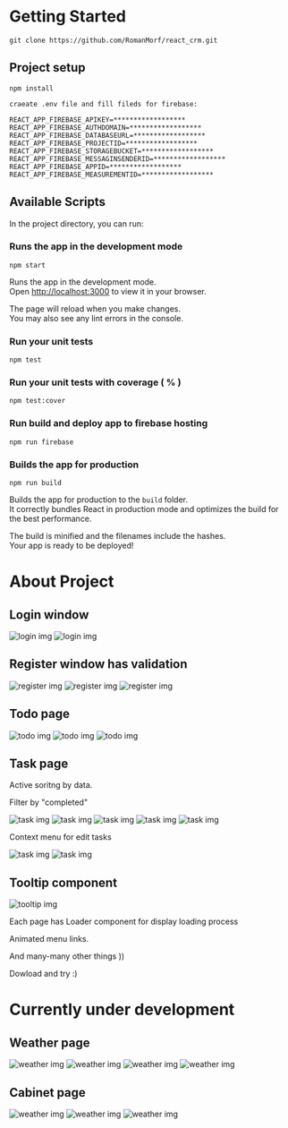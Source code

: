 # Getting Started
```
git clone https://github.com/RomanMorf/react_crm.git
```

## Project setup
```
npm install
```

```
craeate .env file and fill fileds for firebase:

REACT_APP_FIREBASE_APIKEY=******************
REACT_APP_FIREBASE_AUTHDOMAIN=******************
REACT_APP_FIREBASE_DATABASEURL=******************
REACT_APP_FIREBASE_PROJECTID=******************
REACT_APP_FIREBASE_STORAGEBUCKET=******************
REACT_APP_FIREBASE_MESSAGINSENDERID=******************
REACT_APP_FIREBASE_APPID=******************
REACT_APP_FIREBASE_MEASUREMENTID=******************
```

## Available Scripts

In the project directory, you can run:

### Runs the app in the development mode
```
npm start
```

Runs the app in the development mode.\
Open [http://localhost:3000](http://localhost:3000) to view it in your browser.

The page will reload when you make changes.\
You may also see any lint errors in the console.


### Run your unit tests
```
npm test
```

### Run your unit tests with coverage ( % )
```
npm test:cover
```

### Run build and deploy app to firebase hosting
```
npm run firebase
```

### Builds the app for production
```
npm run build
```

Builds the app for production to the `build` folder.\
It correctly bundles React in production mode and optimizes the build for the best performance.

The build is minified and the filenames include the hashes.\
Your app is ready to be deployed!

# About Project

## Login window
<img src="https://github.com/RomanMorf/react_crm/blob/context-menu/blob/login-1.png?raw=true" alt="login img">
<img src="https://github.com/RomanMorf/react_crm/blob/context-menu/blob/login-2.png?raw=true" alt="login img">

## Register window has validation
<img src="https://github.com/RomanMorf/react_crm/blob/context-menu/blob/register-1.png?raw=true" alt="register img">
<img src="https://github.com/RomanMorf/react_crm/blob/context-menu/blob/register-2.png?raw=true" alt="register img">
<img src="https://github.com/RomanMorf/react_crm/blob/context-menu/blob/register-3.png?raw=true" alt="register img">

## Todo page
<img src="https://github.com/RomanMorf/react_crm/blob/context-menu/blob/todo-0.png?raw=true" alt="todo img">
<img src="https://github.com/RomanMorf/react_crm/blob/context-menu/blob/todo-1.png?raw=true" alt="todo img">
<img src="https://github.com/RomanMorf/react_crm/blob/context-menu/blob/todo-2.png?raw=true" alt="todo img">

## Task page
<p>Active soritng by data.</p>
<p>Filter by "completed"</p>
<img src="https://github.com/RomanMorf/react_crm/blob/context-menu/blob/task-0.png?raw=true" alt="task img">
<img src="https://github.com/RomanMorf/react_crm/blob/context-menu/blob/task-1.png?raw=true" alt="task img">
<img src="https://github.com/RomanMorf/react_crm/blob/context-menu/blob/task-2.png?raw=true" alt="task img">
<img src="https://github.com/RomanMorf/react_crm/blob/context-menu/blob/task-3.png?raw=true" alt="task img">
<img src="https://github.com/RomanMorf/react_crm/blob/context-menu/blob/task-4.png?raw=true" alt="task img">
<p>Context menu for edit tasks</p>
<img src="https://github.com/RomanMorf/react_crm/blob/context-menu/blob/task-5.png?raw=true" alt="task img">
<img src="https://github.com/RomanMorf/react_crm/blob/context-menu/blob/task-6.png?raw=true" alt="task img">

## Tooltip component
<img src="https://github.com/RomanMorf/react_crm/blob/context-menu/blob/tooltip.png?raw=true" alt="tooltip img">

<p>Each page has Loader component for display loading process</p>
<p>Animated menu links.</p>
<p>And many-many other things ))</p>
<p>Dowload and try :)</p>

# Currently under development

## Weather page
<img src="https://github.com/RomanMorf/react_crm/blob/context-menu/blob/weather-1.png?raw=true" alt="weather img">
<img src="https://github.com/RomanMorf/react_crm/blob/context-menu/blob/weather-2.png?raw=true" alt="weather img">
<img src="https://github.com/RomanMorf/react_crm/blob/context-menu/blob/weather-3.png?raw=true" alt="weather img">
<img src="https://github.com/RomanMorf/react_crm/blob/context-menu/blob/weather-4.png?raw=true" alt="weather img">

## Cabinet page
<img src="https://github.com/RomanMorf/react_crm/blob/context-menu/blob/cabinet-0.png?raw=true" alt="weather img">
<img src="https://github.com/RomanMorf/react_crm/blob/context-menu/blob/cabinet-1.png?raw=true" alt="weather img">
<img src="https://github.com/RomanMorf/react_crm/blob/context-menu/blob/cabinet-2.png?raw=true" alt="weather img">
